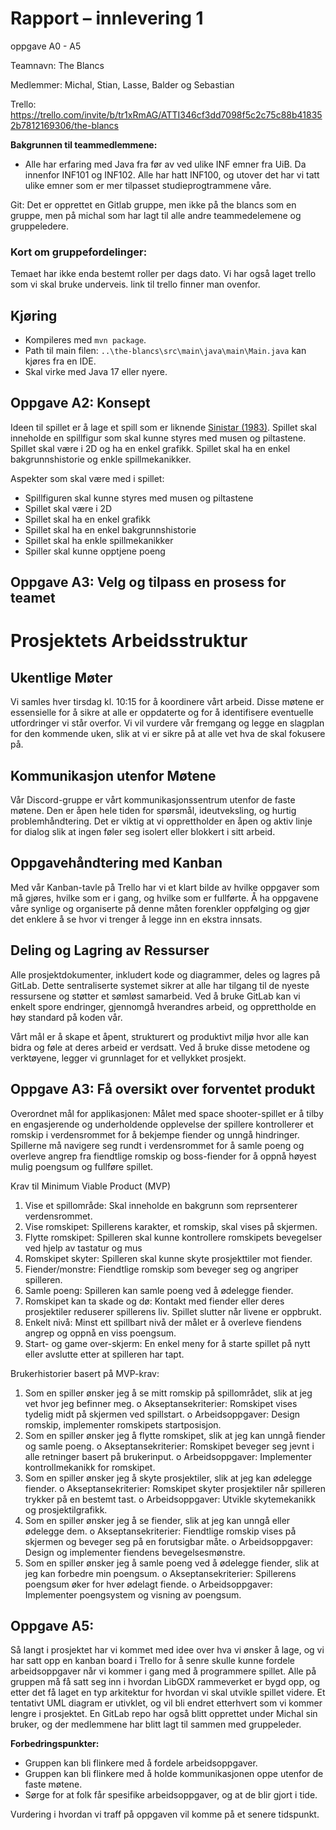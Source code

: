 # Rapport – innlevering 1

oppgave A0 - A5

Teamnavn: The Blancs

Medlemmer: Michal, Stian, Lasse, Balder og Sebastian

Trello: https://trello.com/invite/b/tr1xRmAG/ATTI346cf3dd7098f5c2c75c88b418352b7812169306/the-blancs

**Bakgrunnen til teammedlemmene:**

- Alle har erfaring med Java fra før av ved ulike INF emner fra UiB. Da innenfor INF101 og INF102. Alle har hatt INF100, og utover det har vi tatt ulike emner som er mer tilpasset studieprogtrammene våre.

Git: Det er opprettet en Gitlab gruppe, men ikke på the blancs som en gruppe, men på michal som har lagt til alle andre teammedelemene og gruppeledere.

### Kort om gruppefordelinger:

Temaet har ikke enda bestemt roller per dags dato. Vi har også laget trello som vi skal bruke underveis. link til trello finner man ovenfor.

## Kjøring

- Kompileres med `mvn package`.
- Path til main filen: `..\the-blancs\src\main\java\main\Main.java` kan kjøres fra en IDE.
- Skal virke med Java 17 eller nyere.

## Oppgave A2: Konsept

Ideen til spillet er å lage et spill som er liknende [Sinistar (1983)](https://en.wikipedia.org/wiki/Sinistar).
Spillet skal inneholde en spillfigur som skal kunne styres med musen og piltastene. Spillet skal være i 2D og ha en enkel grafikk. Spillet skal ha en enkel bakgrunnshistorie og enkle spillmekanikker.

Aspekter som skal være med i spillet:

- Spillfiguren skal kunne styres med musen og piltastene
- Spillet skal være i 2D
- Spillet skal ha en enkel grafikk
- Spillet skal ha en enkel bakgrunnshistorie
- Spillet skal ha enkle spillmekanikker
- Spiller skal kunne opptjene poeng

## Oppgave A3: Velg og tilpass en prosess for teamet

# Prosjektets Arbeidsstruktur

## Ukentlige Møter

Vi samles hver tirsdag kl. 10:15 for å koordinere vårt arbeid. Disse møtene er essensielle for å sikre at alle er oppdaterte og for å identifisere eventuelle utfordringer vi står overfor. Vi vil vurdere vår fremgang og legge en slagplan for den kommende uken, slik at vi er sikre på at alle vet hva de skal fokusere på.

## Kommunikasjon utenfor Møtene

Vår Discord-gruppe er vårt kommunikasjonssentrum utenfor de faste møtene. Den er åpen hele tiden for spørsmål, ideutveksling, og hurtig problemhåndtering. Det er viktig at vi opprettholder en åpen og aktiv linje for dialog slik at ingen føler seg isolert eller blokkert i sitt arbeid.

## Oppgavehåndtering med Kanban

Med vår Kanban-tavle på Trello har vi et klart bilde av hvilke oppgaver som må gjøres, hvilke som er i gang, og hvilke som er fullførte. Å ha oppgavene våre synlige og organiserte på denne måten forenkler oppfølging og gjør det enklere å se hvor vi trenger å legge inn en ekstra innsats.

## Deling og Lagring av Ressurser

Alle prosjektdokumenter, inkludert kode og diagrammer, deles og lagres på GitLab. Dette sentraliserte systemet sikrer at alle har tilgang til de nyeste ressursene og støtter et sømløst samarbeid. Ved å bruke GitLab kan vi enkelt spore endringer, gjennomgå hverandres arbeid, og opprettholde en høy standard på koden vår.

Vårt mål er å skape et åpent, strukturert og produktivt miljø hvor alle kan bidra og føle at deres arbeid er verdsatt. Ved å bruke disse metodene og verktøyene, legger vi grunnlaget for et vellykket prosjekt.

## Oppgave A3: Få oversikt over forventet produkt

Overordnet mål for applikasjonen:
Målet med space shooter-spillet er å tilby en engasjerende og underholdende opplevelse der spillere kontrollerer et romskip i verdensrommet for å bekjempe fiender og unngå hindringer. Spillerne må navigere seg rundt i verdensrommet for å samle poeng og overleve angrep fra fiendtlige romskip og boss-fiender for å oppnå høyest mulig poengsum og fullføre spillet.

Krav til Minimum Viable Product (MVP)

1. Vise et spillområde: Skal inneholde en bakgrunn som reprsenterer verdensrommet.
2. Vise romskipet: Spillerens karakter, et romskip, skal vises på skjermen.
3. Flytte romskipet: Spilleren skal kunne kontrollere romskipets bevegelser ved hjelp av tastatur og mus
4. Romskipet skyter: Spilleren skal kunne skyte prosjekttiler mot fiender.
5. Fiender/monstre: Fiendtlige romskip som beveger seg og angriper spilleren.
6. Samle poeng: Spilleren kan samle poeng ved å ødelegge fiender.
7. Romskipet kan ta skade og dø: Kontakt med fiender eller deres prosjektiler reduserer spillerens liv. Spillet slutter når livene er oppbrukt.
8. Enkelt nivå: Minst ett spillbart nivå der målet er å overleve fiendens angrep og oppnå en viss poengsum.
9. Start- og game over-skjerm: En enkel meny for å starte spillet på nytt eller avslutte etter at spilleren har tapt.

Brukerhistorier basert på MVP-krav:

1.  Som en spiller ønsker jeg å se mitt romskip på spillområdet, slik at jeg vet hvor jeg befinner meg.
    o Akseptansekriterier: Romskipet vises tydelig midt på skjermen ved spillstart.
    o Arbeidsoppgaver: Design romskip, implementer romskipets startposisjon.
2.  Som en spiller ønsker jeg å flytte romskipet, slik at jeg kan unngå fiender og samle poeng.
    o Akseptansekriterier: Romskipet beveger seg jevnt i alle retninger basert på brukerinput.
    o Arbeidsoppgaver: Implementer kontrollmekanikk for romskipet.
3.  Som en spiller ønsker jeg å skyte prosjektiler, slik at jeg kan ødelegge fiender.
    o Akseptansekriterier: Romskipet skyter prosjektiler når spilleren trykker på en bestemt tast.
    o Arbeidsoppgaver: Utvikle skytemekanikk og prosjektilgrafikk.
4.  Som en spiller ønsker jeg å se fiender, slik at jeg kan unngå eller ødelegge dem.
    o Akseptansekriterier: Fiendtlige romskip vises på skjermen og beveger seg på en forutsigbar måte.
    o Arbeidsoppgaver: Design og implementer fiendens bevegelsesmønstre.
5.  Som en spiller ønsker jeg å samle poeng ved å ødelegge fiender, slik at jeg kan forbedre min poengsum.
    o Akseptansekriterier: Spillerens poengsum øker for hver ødelagt fiende.
    o Arbeidsoppgaver: Implementer poengsystem og visning av poengsum.

## Oppgave A5:

Så langt i prosjektet har vi kommet med idee over hva vi ønsker å lage, og vi har satt opp en kanban board i Trello for å senre skulle kunne fordele arbeidsoppgaver når vi kommer i gang med å programmere spillet. Alle på gruppen må få satt seg inn i hvordan LibGDX rammeverket er bygd opp, og etter det få laget en typ arkitektur for hvordan vi skal utvikle spillet videre. Et tentativt UML diagram er utivklet, og vil bli endret etterhvert som vi kommer lengre i prosjektet. En GitLab repo har også blitt opprettet under Michal sin bruker, og der medlemmene har blitt lagt til sammen med gruppeleder.

**Forbedringspunkter:**
- Gruppen kan bli flinkere med å fordele arbeidsoppgaver.
- Gruppen kan bli flinkere med å holde kommunikasjonen oppe utenfor de faste møtene.
- Sørge for at folk får spesifike arbeidsoppgaver, og at de blir gjort i tide.

Vurdering i hvordan vi traff på oppgaven vil komme på et senere tidspunkt.